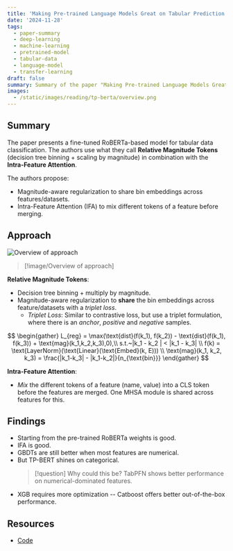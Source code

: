 ```yaml
---
title: 'Making Pre-trained Language Models Great on Tabular Prediction'
date: '2024-11-28'
tags:
  - paper-summary
  - deep-learning
  - machine-learning
  - pretrained-model
  - tabular-data
  - language-model
  - transfer-learning
draft: false
summary: Summary of the paper "Making Pre-trained Language Models Great on Tabular Prediction"
images:
  - /static/images/reading/tp-berta/overview.png
---
```


## Summary

The paper presents a fine-tuned RoBERTa-based model for tabular data classification. The authors use what they call **Relative Magnitude Tokens** (decision tree binning + scaling by magnitude) in combination with the **Intra-Feature Attention**.

The authors propose:

- Magnitude-aware regularization to share bin embeddings across features/datasets.
- Intra-Feature Attention (IFA) to mix different tokens of a feature before merging.

## Approach

![Overview of approach](/static/images/reading/tp-berta/overview.png)

> [!image/Overview of approach]

**Relative Magnitude Tokens**:

- Decision tree binning + multiply by magnitude.
- Magnitude-aware regularization to **share** the bin embeddings across feature/datasets with a _triplet loss_.
  - _Triplet Loss_: Similar to contrastive loss, but use a triplet formulation, where there is an _anchor_, _positive_ and _negative_ samples.

$$
\begin{gather}
L_{reg} = \max(\text{dist}(f(k_1), f(k_2)) - \text{dist}(f(k_1), f(k_3)) + \text{mag}(k_1,k_2,k_3),0),\\
s.t.~|k_1 - k_2 | < |k_1 - k_3| \\
f(k) = \text{LayerNorm}(\text{Linear}(\text{Embed}(k, E))) \\
\text{mag}(k_1, k_2, k_3) = \frac{|k_1-k_3| - |k_1-k_2|}{n_{\text{bin}}}
\end{gather}
$$

**Intra-Feature Attention**:

- _Mix_ the different tokens of a feature (name, value) into a CLS token before the features are merged. One MHSA module is shared across features for this.

## Findings

- Starting from the pre-trained RoBERTa weights is good.
- IFA is good.
- GBDTs are still better when most features are numerical.
- But TP-BERT shines on categorical.
  > [!question]
  > Why could this be? TabPFN shows better performance on numerical-dominated features.
- XGB requires more optimization -- Catboost offers better out-of-the-box performance.

## Resources

- [Code](https://github.com/jyansir/tp-berta)
